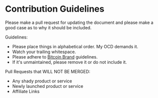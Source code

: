 Contribution Guidelines
=======================

Please make a pull request for updating the document and please make a good case
as to why it should be included.

Guidelines:

* Please place things in alphabetical order. My OCD demands it.
* Watch your trailing whitespace.
* Please adhere to [Bitcoin Brand](https://github.com/bitpay/bitcoin-brand) guidelines.
* If it's unmaintained, please remove it or do not include it.

Pull Requests that WILL NOT BE MERGED:

* Any shady product or service
* Newly launched product or service
* Affiliate Links
